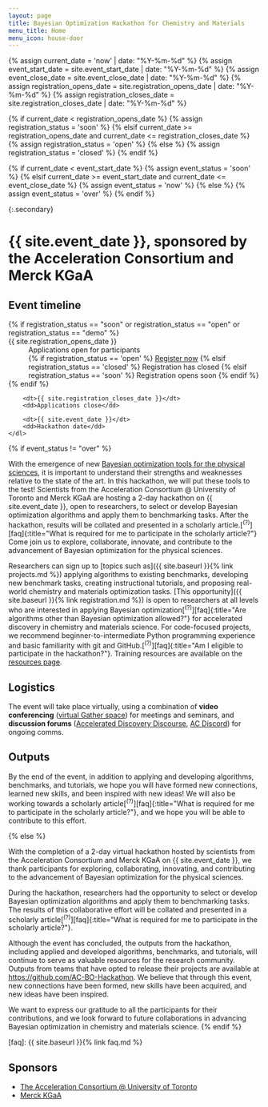 ```yaml
---
layout: page
title: Bayesian Optimization Hackathon for Chemistry and Materials
menu_title: Home
menu_icon: house-door
---
```

{% assign current_date = 'now' | date: "%Y-%m-%d" %}
{% assign event_start_date = site.event_start_date | date: "%Y-%m-%d" %}
{% assign event_close_date = site.event_close_date | date: "%Y-%m-%d" %}
{% assign registration_opens_date = site.registration_opens_date | date: "%Y-%m-%d" %}
{% assign registration_closes_date = site.registration_closes_date | date: "%Y-%m-%d" %}

{% if current_date < registration_opens_date %}
    {% assign registration_status = 'soon' %}
{% elsif current_date >= registration_opens_date and current_date <= registration_closes_date %}
    {% assign registration_status = 'open' %}
{% else %}
    {% assign registration_status = 'closed' %}
{% endif %}

{% if current_date < event_start_date %}
    {% assign event_status = 'soon' %}
{% elsif current_date >= event_start_date and current_date <= event_close_date %}
    {% assign event_status = 'now' %}
{% else %}
    {% assign event_status = 'over' %}
{% endif %}

{:.secondary}
# {{ site.event_date }}, sponsored by the Acceleration Consortium and Merck KGaA

<div class="aside">
    <h2><i class="bi bi-calendar3"></i> Event timeline</h2>
    <dl>
        {% if registration_status == "soon" or registration_status == "open" or registration_status == "demo" %}
            <dt>{{ site.registration_opens_date }}</dt>
            <dd>
                Applications open for participants<br>
                {% if registration_status == 'open' %}
                    <a href="{{ site.baseurl }}{% link registration.md %}" class="btn">Register now</a>
                {% elsif registration_status == 'closed' %}
                    <a class="btn disabled">Registration has closed</a>
                {% elsif registration_status == 'soon' %}
                    <a class="btn disabled">Registration opens soon</a>
                {% endif %}
            </dd>
        {% endif %}

        <dt>{{ site.registration_closes_date }}</dt>
        <dd>Applications close</dd>

        <dt>{{ site.event_date }}</dt>
        <dd>Hackathon date</dd>
    </dl>
</div>

{% if event_status != "over" %}

With the emergence of new [Bayesian optimization tools for the physical sciences](https://chat.openai.com/share/ac610758-2ac8-4b38-8dd5-25e6c46ad2a6), it is important to understand their strengths and weaknesses relative to the state of the art. In this hackathon, we will put these tools to the test! Scientists from the Acceleration Consortium @ University of Toronto and Merck KGaA are hosting a 2-day hackathon on
{{ site.event_date }}, open to researchers, to select or develop Bayesian optimization algorithms and apply them to benchmarking tasks. After the hackathon, results will be collated and presented in a scholarly article.[<sup>(?)</sup>][faq]{:title="What is required for me to participate in the scholarly article?"} Come join us to explore, collaborate, innovate, and contribute to the advancement of Bayesian optimization for the physical sciences.

Researchers can sign up to [topics such as]({{ site.baseurl }}{% link projects.md %})
applying algorithms to existing benchmarks, developing new benchmark tasks, creating instructional tutorials, and proposing real-world chemistry and materials optimization tasks. [This opportunity]({{ site.baseurl }}{% link registration.md %})
is open to researchers at all levels who are interested in applying Bayesian optimization[<sup>(?)</sup>][faq]{:title="Are algorithms other than Bayesian optimization allowed?"} for accelerated discovery in chemistry and materials science. For code-focused projects, we recommend beginner-to-intermediate Python programming experience and basic familiarity with git and GitHub.[<sup>(?)</sup>][faq]{:title="Am I eligible to participate in the hackathon?"}. Training resources are available on the [resources page](_/../resources.md).

## Logistics

The event will take place virtually, using a combination of **video
conferencing** ([virtual Gather space](https://app.gather.town/app/QB6fIRXzA8H5v2TD/AC%20BO%20Hackathon)) for meetings and seminars, and **discussion forums**
([Accelerated Discovery Discourse](https://accelerated-discovery.discourse.group/), [AC Discord](https://discord.gg/gZPKDH3pWU)) for ongoing comms.

## Outputs

By the end of the event, in addition to applying and developing algorithms, benchmarks, and tutorials, we hope you will have formed new connections, learned new skills, and been inspired with new ideas! We will also be working towards a scholarly article[<sup>(?)</sup>][faq]{:title="What is required for me to participate in the scholarly article?"}, and we hope you will be able to contribute to this effort.

{% else %}

With the completion of a 2-day virtual hackathon hosted by scientists from the Acceleration Consortium and Merck KGaA on {{ site.event_date }}, we thank participants for exploring, collaborating, innovating, and contributing to the advancement of Bayesian optimization for the physical sciences.

During the hackathon, researchers had the opportunity to select or develop Bayesian optimization algorithms and apply them to benchmarking tasks. The results of this collaborative effort will be collated and presented in a scholarly article[<sup>(?)</sup>][faq]{:title="What is required for me to participate in the scholarly article?"}.

Although the event has concluded, the outputs from the hackathon, including applied and developed algorithms, benchmarks, and tutorials, will continue to serve as valuable resources for the research community. Outputs from teams that have opted to release their projects are available at https://github.com/AC-BO-Hackathon. We believe that through this event, new connections have been formed, new skills have been acquired, and new ideas have been inspired.

We want to express our gratitude to all the participants for their contributions, and we look forward to future collaborations in advancing Bayesian optimization in chemistry and materials science.
{% endif %}

[faq]: {{ site.baseurl }}{% link faq.md %}

<!-- ## Prizes

{% if event_status != "over" %}

Tentative awards for the following categories based on the judging criteria outlined in the [project guidelines](projects.md) will be announced the day after the hackathon:

- **Best Overall** (500 CAD)
- **Best Benchmark** (200 CAD)
- **Best Algorithm** (200 CAD)
- **Best Tutorial** (200 CAD)
- **Best Presentation** (100 CAD)
- **Best Collaboration** (100 CAD)
- **Best Newcomers** (100 CAD)
- **Best Team Name** (50 CAD)
- **Best Team Spirit** (50 CAD)

{% else %}
We'd like to congratulate the following teams for their outstanding contributions to the hackathon:

- **Best Overall**: Team 1 (500 CAD)
- **Best Benchmark**: Team 2 (200 CAD)
- **Best Algorithm**: Team 3 (200 CAD)
- **Best Tutorial**: Team 4 (200 CAD)
- **Best Presentation**: Team 5 (100 CAD)
- **Best Collaboration**: Team 6 (100 CAD)
- **Best Newcomers**: Team 7 (100 CAD)
- **Best Team Name**: Team 8 (50 CAD)
- **Best Team Spirit**: Team 9 (50 CAD)
{% endif %} -->

## Sponsors

- [The Acceleration Consortium @ University of Toronto](https://acceleration.utoronto.ca/)
- [Merck KGaA](https://www.emdgroup.com/en)